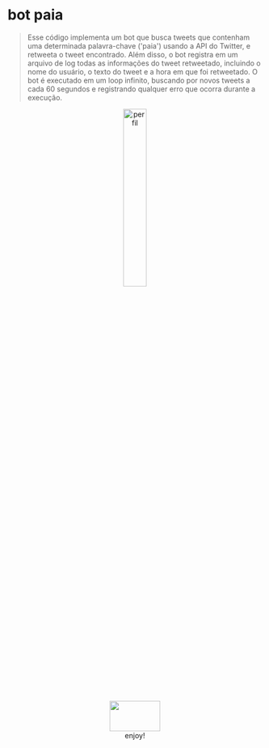 # bot paia

> Esse código implementa um bot que busca tweets que contenham uma determinada palavra-chave ('paia') usando a API do Twitter, e retweeta o tweet encontrado. 
> Além disso, o bot registra em um arquivo de log todas as informações do tweet retweetado, incluindo o nome do usuário, o texto do tweet e a hora em que foi 
> retweetado.
> O bot é executado em um loop infinito, buscando por novos tweets a cada 60 segundos e registrando qualquer erro que ocorra durante a execução.

<p align=center>
    <img style="width: 30%; height: 30%;" src="https://i.imgur.com/3WDsaG8.png" alt="perfil">
  <br>  
    <img src="https://i.imgur.com/hQbeGJG.png" width="100" height="60">  
  <br>
    <span>enjoy!
  <br>
</p>
